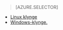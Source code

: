 > [AZURE.SELECTOR]
- [Linux klynge](../articles/hdinsight/hdinsight-use-oozie-linux-mac.md)
- [Windows-klynge.](../articles/hdinsight/hdinsight-use-oozie.md)
